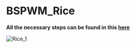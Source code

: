 # BSPWM_Rice

**All the necessary steps can be found in this [here](https://github.com/VaughnValle/blue-sky/blob/master/README.md)**


![Rice_1](https://github.com/miscellaneous-mice/BSPWM_Rice/assets/79500624/464662b7-6a07-4169-97f5-b82b005f23bb)
